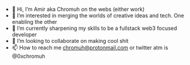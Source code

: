 - 👋 Hi, I’m Amir aka Chromuh on the webs  (either work)
- 👀 I’m interested in merging the worlds of creative ideas and tech. One enabling the other 
- 🌱 I’m currently sharpening my skills to be a fullstack web3 focused developer
- 💞️ I’m looking to collaborate on making cool shit 
- 📫 How to reach me chromuh@protonmail.com or twitter atm is @0xchromuh

<!---
Chromuhlink/Chromuhlink is a ✨ special ✨ repository because its `README.md` (this file) appears on your GitHub profile.
You can click the Preview link to take a look at your changes.
--->
